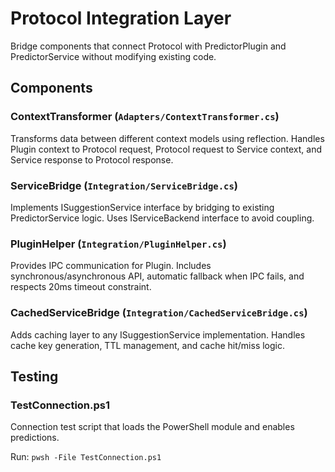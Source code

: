# Protocol Integration Layer

Bridge components that connect Protocol with PredictorPlugin and PredictorService without modifying existing code.

## Components

### ContextTransformer (`Adapters/ContextTransformer.cs`)
Transforms data between different context models using reflection. Handles Plugin context to Protocol request, Protocol request to Service context, and Service response to Protocol response.

### ServiceBridge (`Integration/ServiceBridge.cs`) 
Implements ISuggestionService interface by bridging to existing PredictorService logic. Uses IServiceBackend interface to avoid coupling.

### PluginHelper (`Integration/PluginHelper.cs`)
Provides IPC communication for Plugin. Includes synchronous/asynchronous API, automatic fallback when IPC fails, and respects 20ms timeout constraint.

### CachedServiceBridge (`Integration/CachedServiceBridge.cs`)
Adds caching layer to any ISuggestionService implementation. Handles cache key generation, TTL management, and cache hit/miss logic.

## Testing

### TestConnection.ps1
Connection test script that loads the PowerShell module and enables predictions.

Run: `pwsh -File TestConnection.ps1`
